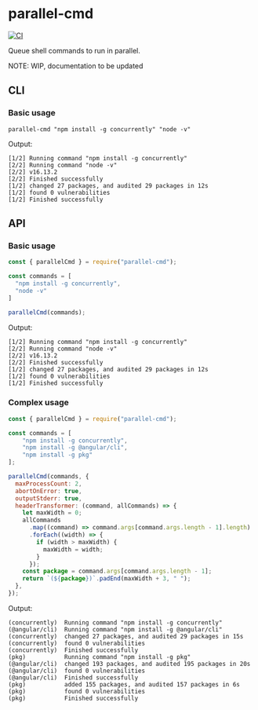 # parallel-cmd
[![CI](https://github.com/jonisavo/parallel-cmd/actions/workflows/node.js.yml/badge.svg)](https://github.com/jonisavo/parallel-cmd/actions/workflows/node.js.yml)

Queue shell commands to run in parallel.

NOTE: WIP, documentation to be updated

## CLI

### Basic usage

```shell script
parallel-cmd "npm install -g concurrently" "node -v"
```

Output:
```
[1/2] Running command "npm install -g concurrently"
[2/2] Running command "node -v"
[2/2] v16.13.2
[2/2] Finished successfully
[1/2] changed 27 packages, and audited 29 packages in 12s
[1/2] found 0 vulnerabilities
[1/2] Finished successfully
```

## API

### Basic usage

```javascript
const { parallelCmd } = require("parallel-cmd");

const commands = [
  "npm install -g concurrently",
  "node -v"
]

parallelCmd(commands);
```

Output:
```
[1/2] Running command "npm install -g concurrently"
[2/2] Running command "node -v"
[2/2] v16.13.2
[2/2] Finished successfully
[1/2] changed 27 packages, and audited 29 packages in 12s
[1/2] found 0 vulnerabilities
[1/2] Finished successfully
```


### Complex usage

```javascript
const { parallelCmd } = require("parallel-cmd");

const commands = [
    "npm install -g concurrently",
    "npm install -g @angular/cli",
    "npm install -g pkg"
];

parallelCmd(commands, {
  maxProcessCount: 2,
  abortOnError: true,
  outputStderr: true,
  headerTransformer: (command, allCommands) => {
    let maxWidth = 0;
    allCommands
      .map((command) => command.args[command.args.length - 1].length)
      .forEach((width) => {
        if (width > maxWidth) {
          maxWidth = width;
        }
      });
    const package = command.args[command.args.length - 1];
    return `(${package})`.padEnd(maxWidth + 3, " ");
  },
});
```

Output:
```
(concurrently)  Running command "npm install -g concurrently"
(@angular/cli)  Running command "npm install -g @angular/cli"
(concurrently)  changed 27 packages, and audited 29 packages in 15s
(concurrently)  found 0 vulnerabilities
(concurrently)  Finished successfully
(pkg)           Running command "npm install -g pkg"
(@angular/cli)  changed 193 packages, and audited 195 packages in 20s
(@angular/cli)  found 0 vulnerabilities
(@angular/cli)  Finished successfully
(pkg)           added 155 packages, and audited 157 packages in 6s
(pkg)           found 0 vulnerabilities
(pkg)           Finished successfully
```
